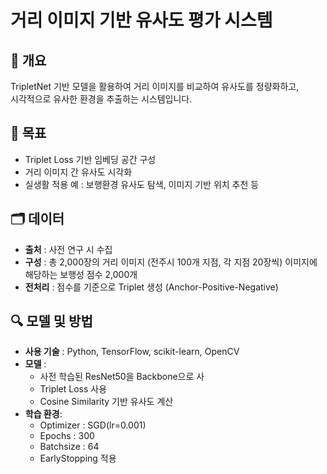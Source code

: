 # 거리 이미지 기반 유사도 평가 시스템

## 💬 개요
TripletNet 기반 모델을 활용하여 거리 이미지를 비교하여 유사도를 정량화하고,  
시각적으로 유사한 환경을 추출하는 시스템입니다.

## 📌 목표
- Triplet Loss 기반 임베딩 공간 구성
- 거리 이미지 간 유사도 시각화
- 실생활 적용 예 : 보행환경 유사도 탐색, 이미지 기반 위치 추천 등

## 🗂️ 데이터
- **출처** : 사전 연구 시 수집
- **구성** : 총 2,000장의 거리 이미지 (전주시 100개 지점, 각 지점 20장씩)
             이미지에 해당하는 보행성 점수 2,000개
- **전처리** : 점수를 기준으로 Triplet 생성 (Anchor-Positive-Negative)

## 🔍 모델 및 방법
- **사용 기술** : Python, TensorFlow, scikit-learn, OpenCV 
- **모델** :
  - 사전 학습된 ResNet50을 Backbone으로 사
  - Triplet Loss 사용
  - Cosine Similarity 기반 유사도 계산
- **학습 환경**:
  - Optimizer : SGD(lr=0.001)
  - Epochs : 300
  - Batchsize : 64
  - EarlyStopping 적용
